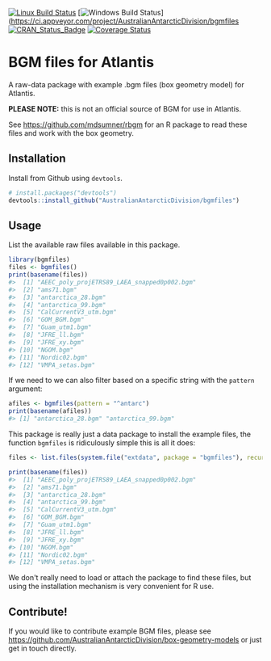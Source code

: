 [![Linux Build Status](https://travis-ci.org/AustralianAntarcticDivision/bgmfiles.svg?branch=master)](https://travis-ci.org/AustralianAntarcticDivision/bgmfiles) \[![Windows Build Status](https://ci.appveyor.com/api/projects/status/github/AustralianAntarcticDivision/bgmfiles?branch=master&svg=true)\](<https://ci.appveyor.com/project/AustralianAntarcticDivision/bgmfiles> [![CRAN\_Status\_Badge](http://www.r-pkg.org/badges/version/bgmfiles)](https://cran.r-project.org/package=bgmfiles) [![Coverage Status](https://img.shields.io/codecov/c/github/AustralianAntarcticDivision/bgmfiles/master.svg)](https://codecov.io/github/AustralianAntarcticDivision/bgmfiles?branch=master)

<!-- README.md is generated from README.Rmd. Please edit that file -->
BGM files for Atlantis
======================

A raw-data package with example .bgm files (box geometry model) for Atlantis.

**PLEASE NOTE:** this is not an official source of BGM for use in Atlantis.

See <https://github.com/mdsumner/rbgm> for an R package to read these files and work with the box geometry.

Installation
------------

Install from Github using `devtools`.

``` r
# install.packages("devtools")
devtools::install_github("AustralianAntarcticDivision/bgmfiles")
```

Usage
-----

List the available raw files available in this package.

``` r
library(bgmfiles)
files <- bgmfiles()
print(basename(files))
#>  [1] "AEEC_poly_projETRS89_LAEA_snapped0p002.bgm"
#>  [2] "ams71.bgm"                                 
#>  [3] "antarctica_28.bgm"                         
#>  [4] "antarctica_99.bgm"                         
#>  [5] "CalCurrentV3_utm.bgm"                      
#>  [6] "GOM_BGM.bgm"                               
#>  [7] "Guam_utm1.bgm"                             
#>  [8] "JFRE_ll.bgm"                               
#>  [9] "JFRE_xy.bgm"                               
#> [10] "NGOM.bgm"                                  
#> [11] "Nordic02.bgm"                              
#> [12] "VMPA_setas.bgm"
```

If we need to we can also filter based on a specific string with the `pattern` argument:

``` r
afiles <- bgmfiles(pattern = "^antarc")
print(basename(afiles))
#> [1] "antarctica_28.bgm" "antarctica_99.bgm"
```

This package is really just a data package to install the example files, the function `bgmfiles` is ridiculously simple this is all it does:

``` r
files <- list.files(system.file("extdata", package = "bgmfiles"), recursive = TRUE, full.names = TRUE)

print(basename(files))
#>  [1] "AEEC_poly_projETRS89_LAEA_snapped0p002.bgm"
#>  [2] "ams71.bgm"                                 
#>  [3] "antarctica_28.bgm"                         
#>  [4] "antarctica_99.bgm"                         
#>  [5] "CalCurrentV3_utm.bgm"                      
#>  [6] "GOM_BGM.bgm"                               
#>  [7] "Guam_utm1.bgm"                             
#>  [8] "JFRE_ll.bgm"                               
#>  [9] "JFRE_xy.bgm"                               
#> [10] "NGOM.bgm"                                  
#> [11] "Nordic02.bgm"                              
#> [12] "VMPA_setas.bgm"
```

We don't really need to load or attach the package to find these files, but using the installation mechanism is very convenient for R use.

Contribute!
-----------

If you would like to contribute example BGM files, please see <https://github.com/AustralianAntarcticDivision/box-geometry-models> or just get in touch directly.
